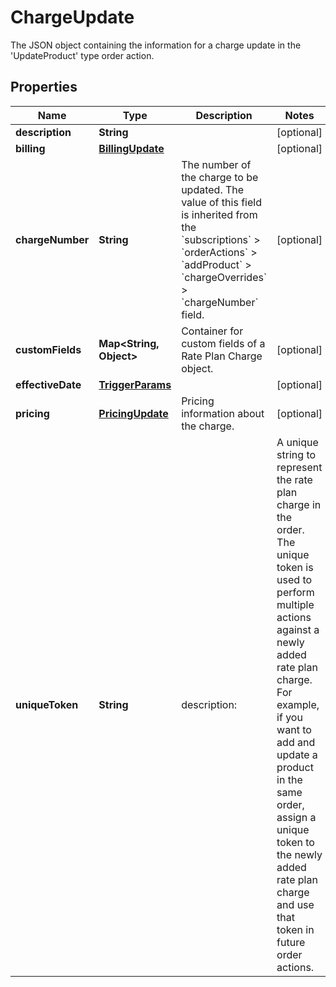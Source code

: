

# ChargeUpdate

The JSON object containing the information for a charge update in the 'UpdateProduct' type order action.

## Properties

| Name | Type | Description | Notes |
|------------ | ------------- | ------------- | -------------|
|**description** | **String** |  |  [optional] |
|**billing** | [**BillingUpdate**](BillingUpdate.md) |  |  [optional] |
|**chargeNumber** | **String** | The number of the charge to be updated. The value of this field is inherited from the &#x60;subscriptions&#x60; &gt; &#x60;orderActions&#x60; &gt; &#x60;addProduct&#x60; &gt; &#x60;chargeOverrides&#x60; &gt; &#x60;chargeNumber&#x60; field.   |  [optional] |
|**customFields** | **Map&lt;String, Object&gt;** | Container for custom fields of a Rate Plan Charge object.  |  [optional] |
|**effectiveDate** | [**TriggerParams**](TriggerParams.md) |  |  [optional] |
|**pricing** | [**PricingUpdate**](PricingUpdate.md) | Pricing information about the charge.  |  [optional] |
|**uniqueToken** | **String** | description: |   A unique string to represent the rate plan charge in the order. The unique token is used to perform multiple actions against a newly added rate plan charge. For example, if you want to add and update a product in the same order, assign a unique token to the newly added rate plan charge and use that token in future order actions.  |  [optional] |




